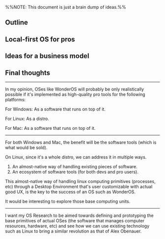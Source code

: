 %%NOTE: This document is just a brain dump of ideas.%%

## Outline

## Local-first OS for pros

## Ideas for a business model

## Final thoughts

---

In my opinion, OSes like WonderOS will probably be only realistically possible if it's implemented as high-quality pro tools for the following platforms:

For Windows: As a software that runs on top of it.

For Linux: As a distro.

For Mac: As a software that runs on top of it.

---

For both Windows and Mac, the benefit will be the software tools (which is what would be sold).

On Linux, since it's a whole distro, we can address it in multiple ways.

1. An almost-native way of handling existing pieces of software.
2. An ecosystem of software tools (for both devs and pro users). 

This almost-native way of handling linux computing primitives (processes, etc) through a Desktop Environment that's user customizable with actual good UX, is the key to the success of an OS such as WonderOS.

It would be interesting to explore those base computing units.

---

I want my OS Research to be aimed towards defining and prototyping the base primitives of actual OSes (the software that manages computer resources, hardware, etc) and see how we can use existing technology such as Linux to bring a similar revolution as that of Alex Obenauer.